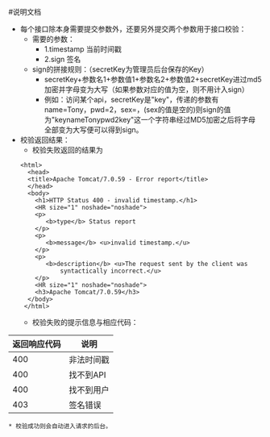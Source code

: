 #说明文档

* 每个接口除本身需要提交参数外，还要另外提交两个参数用于接口校验：
	* 需要的参数：
		* 1.timestamp 当前时间戳
		* 2.sign 签名
	* sign的拼接规则：（secretKey为管理员后台保存的Key）
		* secretKey+参数名1+参数值1+参数名2+参数值2+secretKey进过md5加密并字母变为大写（如果参数对应的值为空，则不用计入sign）
		* 例如：访问某个api，secretKey是"key"，传递的参数有name=Tony，pwd=2，sex=，(sex的值是空的)则sign的值为"keynameTonypwd2key"这一个字符串经过MD5加密之后将字母全部变为大写便可以得到sign。  
* 校验返回结果：
	* 校验失败返回的结果为
	````
	<html>
	  <head>
	  <title>Apache Tomcat/7.0.59 - Error report</title>
	  </head>
	  <body>
	    <h1>HTTP Status 400 - invalid timestamp.</h1>
	    <HR size="1" noshade="noshade">
	    <p>
	       <b>type</b> Status report
	    </p>
	    <p>
	       <b>message</b> <u>invalid timestamp.</u>
	    </p>
	    <p>
	       <b>description</b> <u>The request sent by the client was
	           syntactically incorrect.</u>
	    </p>
	    <HR size="1" noshade="noshade">
	    <h3>Apache Tomcat/7.0.59</h3>
	  </body>
	 </html>
	````  
	* 校验失败的提示信息与相应代码：

| 返回响应代码 | 说明     |
|----------- | -------- |
|400         | 非法时间戳 |
|400         |	找不到API|
|400         |	找不到用户|
|403         |	签名错误  |

	* 校验成功则会自动进入请求的后台。
